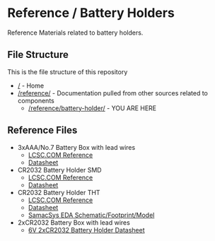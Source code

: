 # Reference / Battery Holders

Reference Materials related to battery holders.

## File Structure

This is the file structure of this repository

* [/](/README.md) - Home
* [/reference/](/reference/) - Documentation pulled from other sources related to components
  * [/reference/battery-holder/](/reference/battery-holder/) - YOU ARE HERE

## Reference Files

* 3xAAA/No.7 Battery Box with lead wires
  * [LCSC.COM Reference](./MIC-No-7-Battery-3Section-side-by-side-battery-box-Line-length150mm_C9091_lcsc.com.pdf)
  * [Datasheet](./MIC-No-7-Battery-3Section-side-by-side-battery-box-Line-length150mm_C9091_datasheet.pdf)
* CR2032 Battery Holder SMD
  * [LCSC.COM Reference](./Q-J-CR2032-BS-6-1_C70377_lcsc.com.pdf)
  * [Datasheet](./Q-J-CR2032-BS-6-1_C70377_datasheet.pdf)
* CR2032 Battery Holder THT
  * [LCSC.COM Reference](./Q-J-CR2032-BS-2-1_C70376_lcsc.com.pdf)
  * [Datasheet](./Q-J-CR2032-BS-2-1_C70376_datasheet.pdf)
  * [SamacSys EDA Schematic/Footprint/Model](./Q-J-CR2032-BS-2-1_LIB.zip)
* 2xCR2032 Battery Box with lead wires
  * [6V 2xCR2032 Battery Holder Datasheet](6V_2xCR2032_Battery_Holder_With_Switch.pdf)
  
